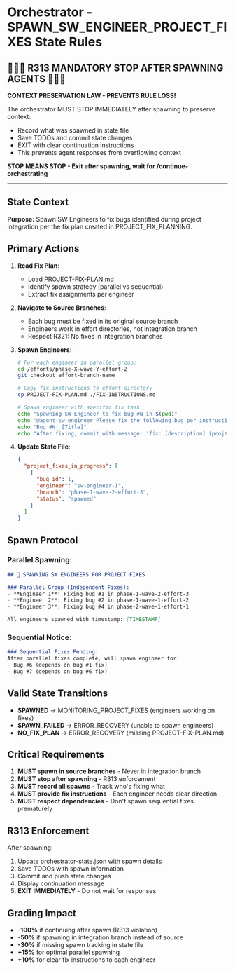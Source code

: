 # Orchestrator - SPAWN_SW_ENGINEER_PROJECT_FIXES State Rules

## 🔴🔴🔴 R313 MANDATORY STOP AFTER SPAWNING AGENTS 🔴🔴🔴

**CONTEXT PRESERVATION LAW - PREVENTS RULE LOSS!**

The orchestrator MUST STOP IMMEDIATELY after spawning to preserve context:
- Record what was spawned in state file
- Save TODOs and commit state changes
- EXIT with clear continuation instructions
- This prevents agent responses from overflowing context

**STOP MEANS STOP - Exit after spawning, wait for /continue-orchestrating**

---

## State Context

**Purpose:**
Spawn SW Engineers to fix bugs identified during project integration per the fix plan created in PROJECT_FIX_PLANNING.

## Primary Actions

1. **Read Fix Plan**:
   - Load PROJECT-FIX-PLAN.md
   - Identify spawn strategy (parallel vs sequential)
   - Extract fix assignments per engineer

2. **Navigate to Source Branches**:
   - Each bug must be fixed in its original source branch
   - Engineers work in effort directories, not integration branch
   - Respect R321: No fixes in integration branches

3. **Spawn Engineers**:
   ```bash
   # For each engineer in parallel group:
   cd /efforts/phase-X-wave-Y-effort-Z
   git checkout effort-branch-name
   
   # Copy fix instructions to effort directory
   cp PROJECT-FIX-PLAN.md ./FIX-INSTRUCTIONS.md
   
   # Spawn engineer with specific fix task
   echo "Spawning SW Engineer to fix bug #N in $(pwd)"
   echo "@agent-sw-engineer Please fix the following bug per instructions in FIX-INSTRUCTIONS.md"
   echo "Bug #N: [Title]"
   echo "After fixing, commit with message: 'fix: [description] (project integration bug #N)'"
   ```

4. **Update State File**:
   ```json
   {
     "project_fixes_in_progress": [
       {
         "bug_id": 1,
         "engineer": "sw-engineer-1",
         "branch": "phase-1-wave-2-effort-3",
         "status": "spawned"
       }
     ]
   }
   ```

## Spawn Protocol

### Parallel Spawning:
```markdown
## 🚀 SPAWNING SW ENGINEERS FOR PROJECT FIXES

### Parallel Group (Independent Fixes):
- **Engineer 1**: Fixing bug #1 in phase-1-wave-2-effort-3
- **Engineer 2**: Fixing bug #2 in phase-1-wave-1-effort-2
- **Engineer 3**: Fixing bug #4 in phase-2-wave-1-effort-1

All engineers spawned with timestamp: [TIMESTAMP]
```

### Sequential Notice:
```markdown
### Sequential Fixes Pending:
After parallel fixes complete, will spawn engineer for:
- Bug #6 (depends on bug #1 fix)
- Bug #7 (depends on bug #6 fix)
```

## Valid State Transitions

- **SPAWNED** → MONITORING_PROJECT_FIXES (engineers working on fixes)
- **SPAWN_FAILED** → ERROR_RECOVERY (unable to spawn engineers)
- **NO_FIX_PLAN** → ERROR_RECOVERY (missing PROJECT-FIX-PLAN.md)

## Critical Requirements

1. **MUST spawn in source branches** - Never in integration branch
2. **MUST stop after spawning** - R313 enforcement
3. **MUST record all spawns** - Track who's fixing what
4. **MUST provide fix instructions** - Each engineer needs clear direction
5. **MUST respect dependencies** - Don't spawn sequential fixes prematurely

## R313 Enforcement

After spawning:
1. Update orchestrator-state.json with spawn details
2. Save TODOs with spawn information
3. Commit and push state changes
4. Display continuation message
5. **EXIT IMMEDIATELY** - Do not wait for responses

## Grading Impact

- **-100%** if continuing after spawn (R313 violation)
- **-50%** if spawning in integration branch instead of source
- **-30%** if missing spawn tracking in state file
- **+15%** for optimal parallel spawning
- **+10%** for clear fix instructions to each engineer